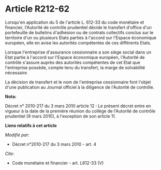 # Article R212-62

Lorsqu'en application du 5 de l'article L. 612-33 du code monétaire et financier, l'Autorité de contrôle prudentiel décide le
transfert d'office d'un portefeuille de bulletins d'adhésion ou de contrats collectifs conclus sur le territoire d'un ou
plusieurs Etats parties à l'accord sur l'Espace économique européen, elle en avise les autorités compétentes de ces
différents Etats. 

Lorsque l'entreprise d'assurance cessionnaire a son siège social dans un Etat partie à l'accord sur l'Espace économique
européen, l'Autorité de contrôle s'assure auprès des autorités compétentes de cet Etat que l'entreprise possède, compte tenu
du transfert, la marge de solvabilité nécessaire.

La décision de transfert et le nom de l'entreprise cessionnaire font l'objet d'une publication au Journal officiel à la
diligence de l'Autorité de contrôle.

**Nota:**

Décret n° 2010-217 du 3 mars 2010 article 12 : Le présent décret entre en vigueur à la date de la première réunion du collège
de l'Autorité de contrôle prudentiel (9 mars 2010), à l'exception de son article 11.

**Liens relatifs à cet article**

_Modifié par_:

  - Décret n°2010-217 du 3 mars 2010 - art. 4

_Cite_:

  - Code monétaire et financier - art. L612-33 (V)
